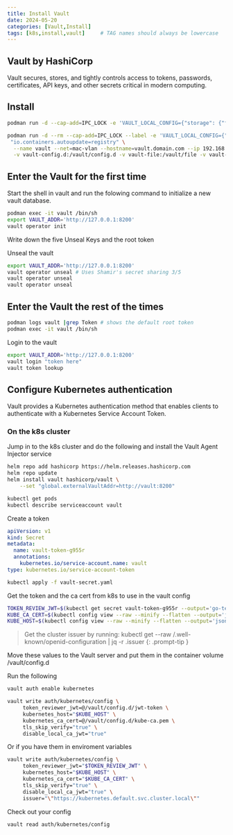 ```yaml
---
title: Install Vault
date: 2024-05-20
categories: [Vault,Install]
tags: [k8s,install,vault]     # TAG names should always be lowercase
---
```


## Vault by HashiCorp

Vault secures, stores, and tightly controls access to tokens, passwords, certificates, API keys, and other secrets critical in modern computing.

## Install

```bash
podman run -d --cap-add=IPC_LOCK -e 'VAULT_LOCAL_CONFIG={"storage": {"file": {"path": "/vault/file"}}, "listener": [{"tcp": { "address": "0.0.0.0:8200", "tls_disable": true}}], "default_lease_ttl": "168h", "max_lease_ttl": "720h", "ui": true}' -p 8200:8200 hashicorp/vault server

podman run -d --rm --cap-add=IPC_LOCK --label -e 'VAULT_LOCAL_CONFIG={"storage": {"file": {"path": "/vault/file"}}, "listener": [{"tcp": { "address": "0.0.0.0:8200", "tls_disable": true}}], "default_lease_ttl": "168h", "max_lease_ttl": "720h", "ui": true}' \
 "io.containers.autoupdate=registry" \
  --name vault --net=mac-vlan --hostname=vault.domain.com --ip 192.168.0.37 \
  -v vault-config.d:/vault/config.d -v vault-file:/vault/file -v vault-config:/vault/config -p 8200:8200 docker.io/hashicorp/vault:latest server
```

## Enter the Vault for the first time

Start the shell in vault and run the folowing command to initialize a new vault database.

```bash
podman exec -it vault /bin/sh
export VAULT_ADDR='http://127.0.0.1:8200'
vault operator init
```

Write down the five Unseal Keys and the root token

Unseal the vault

```bash
export VAULT_ADDR='http://127.0.0.1:8200'
vault operator unseal # Uses Shamir's secret sharing 3/5
vault operator unseal
vault operator unseal
```

## Enter the Vault the rest of the times

```bash
podman logs vault |grep Token # shows the default root token
podman exec -it vault /bin/sh

```

Login to the vault

```bash
export VAULT_ADDR='http://127.0.0.1:8200'
vault login "token here"
vault token lookup
```

## Configure Kubernetes authentication

Vault provides a Kubernetes authentication method that enables clients to authenticate with a Kubernetes Service Account Token.

### On the k8s cluster

Jump in to the k8s cluster and do the following and install the Vault Agent Injector service

```bash
helm repo add hashicorp https://helm.releases.hashicorp.com
helm repo update
helm install vault hashicorp/vault \
    --set "global.externalVaultAddr=http://vault:8200"

kubectl get pods
kubectl describe serviceaccount vault
```

Create a token

```yaml
apiVersion: v1
kind: Secret
metadata:
  name: vault-token-g955r
  annotations:
    kubernetes.io/service-account.name: vault
type: kubernetes.io/service-account-token
```

```bash
kubectl apply -f vault-secret.yaml
```

Get the token and the ca cert from k8s to use in the vault config

```bash
TOKEN_REVIEW_JWT=$(kubectl get secret vault-token-g955r --output='go-template={{ .data.token }}' | base64 --decode)
KUBE_CA_CERT=$(kubectl config view --raw --minify --flatten --output='jsonpath={.clusters[].cluster.certificate-authority-data}' | base64 --decode)
KUBE_HOST=$(kubectl config view --raw --minify --flatten --output='jsonpath={.clusters[].cluster.server}') # or export KUBE_HOST="https://kube:6443"
```

> Get the cluster issuer by running: kubectl get --raw /.well-known/openid-configuration | jq -r .issuer
{: .prompt-tip }

Move these values to the Vault server and put them in the container volume /vault/config.d

Run the following

```bash
vault auth enable kubernetes
```

```bash
vault write auth/kubernetes/config \
     token_reviewer_jwt=@/vault/config.d/jwt-token \
     kubernetes_host="$KUBE_HOST" \
     kubernetes_ca_cert=@/vault/config.d/kube-ca.pem \
     tls_skip_verify="true" \
     disable_local_ca_jwt="true"
```

Or if you have them in enviroment variables

```bash
vault write auth/kubernetes/config \
     token_reviewer_jwt="$TOKEN_REVIEW_JWT" \
     kubernetes_host="$KUBE_HOST" \
     kubernetes_ca_cert="$KUBE_CA_CERT" \
     tls_skip_verify="true" \
     disable_local_ca_jwt="true" \
     issuer="\"https://kubernetes.default.svc.cluster.local\""
```

Check out your config

```bash
vault read auth/kubernetes/config
```
